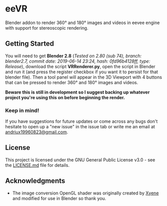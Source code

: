 # eeVR
Blender addon to render 360° and 180° images and videos in eevee engine with support for stereoscopic rendering.

## Getting Started

You will need to get **Blender 2.8** (_Tested on 2.80 (sub 74), branch: blender2.7, commit date: 2019-06-14 23:24, hash: 0fd96b4128ff, type: Release_), download the script **VRRenderer.py**, open the script in Blender and run it (and press the register checkbox if you want it to persist for that blender file). Then a tool panel will appear in the 3D Viewport with 4 buttons that can be pressed to render 360° and 180° images and videos. 

**Beware this is still in development so I suggest backing up whatever project you're using this on before beginning the render.**

### Keep in mind!

If you have suggestions for future updates or come across any bugs don't hesitate to open up a "new issue" in the issue tab or write me an email at [andriux19960823@gmail.com](mailto:andriux19960823@gmail.com).

## License

This project is licensed under the GNU General Public License v3.0 - see the [LICENSE.md](LICENSE.md) file for details.

## Acknowledgments

* The image conversion OpenGL shader was originally created by [Xyene](https://github.com/Xyene) and modified for use in Blender so thank you.
